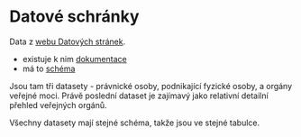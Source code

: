 # Datové schránky

Data z [webu Datových stránek](https://www.mojedatovaschranka.cz/sds/welcome.do?part=opendata). 

- existuje k nim [dokumentace](https://www.mojedatovaschranka.cz/sds/p/download/sds_datove_soubory.pdf)
- má to [schéma](https://www.mojedatovaschranka.cz/sds/datafile.do?format=xsd&service=seznam_ds)

Jsou tam tři datasety - právnické osoby, podnikající fyzické osoby, a orgány veřejné moci. Právě poslední dataset je zajímavý jako relativní detailní přehled veřejných orgánů.

Všechny datasety mají stejné schéma, takže jsou ve stejné tabulce.
